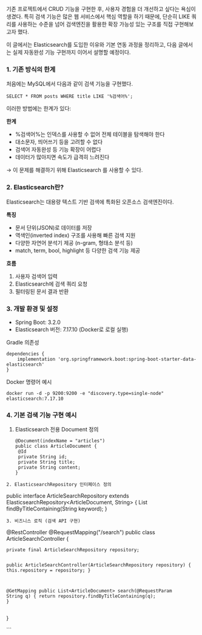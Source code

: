 <p>기존 프로젝트에서 CRUD 기능을 구현한 후, 사용자 경험을 더 개선하고 싶다는 욕심이 생겼다.
특히 검색 기능은 많은 웹 서비스에서 핵심 역할을 하기 때문에,
단순히 LIKE 쿼리를 사용하는 수준을 넘어 검색엔진을 활용한 확장 가능성 있는 구조를 직접 구현해보고자 했다.</p>
<p>이 글에서는 Elasticsearch를 도입한 이유와 기본 연동 과정을 정리하고,
다음 글에서는 실제 자동완성 기능 구현까지 이어서 설명할 예정이다.</p>
<h3 id="1-기존-방식의-한계">1. 기존 방식의 한계</h3>
<p>처음에는 MySQL에서 다음과 같이 검색 기능을 구현했다.</p>
<pre><code>SELECT * FROM posts WHERE title LIKE '%검색어%';</code></pre><p>이러한 방법에는 한계가 있다:</p>
<p><strong>한계</strong></p>
<ul>
<li>%검색어%는 인덱스를 사용할 수 없어 전체 테이블을 탐색해야 한다</li>
<li>대소문자, 띄어쓰기 등을 고려할 수 없다</li>
<li>검색어 자동완성 등 기능 확장이 어렵다</li>
<li>데이터가 많아지면 속도가 급격히 느려진다</li>
</ul>
<p>→ 이 문제를 해결하기 위해 Elasticsearch 를 사용할 수 있다.</p>
<h3 id="2-elasticsearch란">2. Elasticsearch란?</h3>
<p>Elasticsearch는 대용량 텍스트 기반 검색에 특화된 오픈소스 검색엔진이다.</p>
<p><strong>특징</strong></p>
<ul>
<li>문서 단위(JSON)로 데이터를 저장</li>
<li>역색인(inverted index) 구조를 사용해 빠른 검색 지원</li>
<li>다양한 자연어 분석기 제공 (n-gram, 형태소 분석 등)</li>
<li>match, term, bool, highlight 등 다양한 검색 기능 제공</li>
</ul>
<p><strong>흐름</strong></p>
<ol>
<li>사용자 검색어 입력</li>
<li>Elasticsearch에 검색 쿼리 요청</li>
<li>필터링된 문서 결과 반환</li>
</ol>
<h3 id="3-개발-환경-및-설정">3. 개발 환경 및 설정</h3>
<ul>
<li>Spring Boot: 3.2.0</li>
<li>Elasticsearch 버전: 7.17.10 (Docker로 로컬 실행)</li>
</ul>
<p>Gradle 의존성</p>
<pre><code>dependencies {
    implementation 'org.springframework.boot:spring-boot-starter-data-elasticsearch'
}</code></pre><p>Docker 명령어 예시</p>
<pre><code>docker run -d -p 9200:9200 -e &quot;discovery.type=single-node&quot; elasticsearch:7.17.10</code></pre><h3 id="4-기본-검색-기능-구현-예시">4. 기본 검색 기능 구현 예시</h3>
<ol>
<li>Elasticsearch 전용 Document 정의<pre><code>@Document(indexName = &quot;articles&quot;)
public class ArticleDocument {
 @Id
 private String id;
 private String title;
 private String content;
}
</code></pre></li>
</ol>
<pre><code>2. ElasticsearchRepository 인터페이스 정의</code></pre><p>public interface ArticleSearchRepository extends ElasticsearchRepository&lt;ArticleDocument, String&gt; {
    List findByTitleContaining(String keyword);
}</p>
<pre><code>3. 비즈니스 로직 (검색 API 구현)</code></pre><p>@RestController
@RequestMapping(&quot;/search&quot;)
public class ArticleSearchController {</p>
<pre><code>private final ArticleSearchRepository repository;

public ArticleSearchController(ArticleSearchRepository repository) {
    this.repository = repository;
}

@GetMapping
public List&lt;ArticleDocument&gt; search(@RequestParam String q) {
    return repository.findByTitleContaining(q);
}</code></pre><p>}</p>
<p>```</p>